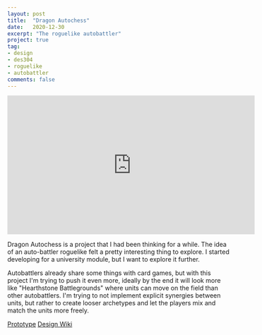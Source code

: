 ```yaml
---
layout: post
title:  "Dragon Autochess"
date:   2020-12-30
excerpt: "The roguelike autobattler"
project: true
tag:
- design
- des304
- roguelike
- autobattler
comments: false
---
```


<iframe width="560" height="315" src="https://youtu.be/VfOWiUz5j7w" frameborder="0"> </iframe>

Dragon Autochess is a project that I had been thinking for a while. The idea of an auto-battler roguelike felt a pretty interesting thing to explore. I started developing for a university module, but I want to explore it further.

Autobattlers already share some things with card games, but with this project I'm trying to push it even more, ideally by the end it will look more like "Hearthstone Battlegrounds" where units can move on the field than other autobattlers. I'm trying to not implement explicit synergies between units, but rather to create looser archetypes and let the players mix and match the units more freely.

<a href="https://andreamin97.itch.io/dragonautochess" class="btn btn-info">Prototype</a>
<a href="https://dragonautochess-design-wiki.netlify.app/" class="btn btn-info">Design Wiki</a>
